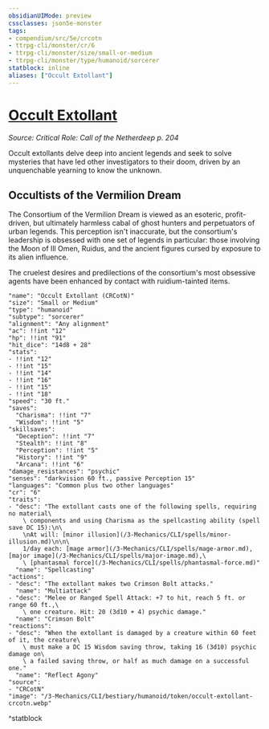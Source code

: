 ```yaml
---
obsidianUIMode: preview
cssclasses: json5e-monster
tags:
- compendium/src/5e/crcotn
- ttrpg-cli/monster/cr/6
- ttrpg-cli/monster/size/small-or-medium
- ttrpg-cli/monster/type/humanoid/sorcerer
statblock: inline
aliases: ["Occult Extollant"]
---
```

# [Occult Extollant](3-Mechanics\CLI\bestiary\humanoid/occult-extollant-crcotn.md)
*Source: Critical Role: Call of the Netherdeep p. 204*  

Occult extollants delve deep into ancient legends and seek to solve mysteries that have led other investigators to their doom, driven by an unquenchable yearning to know the unknown.

## Occultists of the Vermilion Dream

The Consortium of the Vermilion Dream is viewed as an esoteric, profit-driven, but ultimately harmless cabal of ghost hunters and perpetuators of urban legends. This perception isn't inaccurate, but the consortium's leadership is obsessed with one set of legends in particular: those involving the Moon of Ill Omen, Ruidus, and the ancient figures cursed by exposure to its alien influence.

The cruelest desires and predilections of the consortium's most obsessive agents have been enhanced by contact with ruidium-tainted items.

```statblock
"name": "Occult Extollant (CRCotN)"
"size": "Small or Medium"
"type": "humanoid"
"subtype": "sorcerer"
"alignment": "Any alignment"
"ac": !!int "12"
"hp": !!int "91"
"hit_dice": "14d8 + 28"
"stats":
- !!int "12"
- !!int "15"
- !!int "14"
- !!int "16"
- !!int "15"
- !!int "18"
"speed": "30 ft."
"saves":
  "Charisma": !!int "7"
  "Wisdom": !!int "5"
"skillsaves":
  "Deception": !!int "7"
  "Stealth": !!int "8"
  "Perception": !!int "5"
  "History": !!int "9"
  "Arcana": !!int "6"
"damage_resistances": "psychic"
"senses": "darkvision 60 ft., passive Perception 15"
"languages": "Common plus two other languages"
"cr": "6"
"traits":
- "desc": "The extollant casts one of the following spells, requiring no material\
    \ components and using Charisma as the spellcasting ability (spell save DC 15):\n\
    \nAt will: [minor illusion](/3-Mechanics/CLI/spells/minor-illusion.md)\n\n\
    1/day each: [mage armor](/3-Mechanics/CLI/spells/mage-armor.md), [major image](/3-Mechanics/CLI/spells/major-image.md),\
    \ [phantasmal force](/3-Mechanics/CLI/spells/phantasmal-force.md)"
  "name": "Spellcasting"
"actions":
- "desc": "The extollant makes two Crimson Bolt attacks."
  "name": "Multiattack"
- "desc": "Melee or Ranged Spell Attack: +7 to hit, reach 5 ft. or range 60 ft.,\
    \ one creature. Hit: 20 (3d10 + 4) psychic damage."
  "name": "Crimson Bolt"
"reactions":
- "desc": "When the extollant is damaged by a creature within 60 feet of it, the creature\
    \ must make a DC 15 Wisdom saving throw, taking 16 (3d10) psychic damage on\
    \ a failed saving throw, or half as much damage on a successful one."
  "name": "Reflect Agony"
"source":
- "CRCotN"
"image": "/3-Mechanics/CLI/bestiary/humanoid/token/occult-extollant-crcotn.webp"
```
^statblock